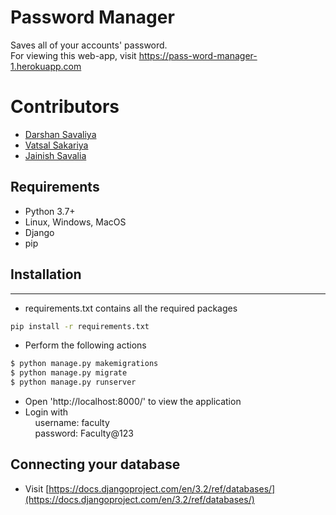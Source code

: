 # Password Manager

Saves all of your accounts' password.  
For viewing this web-app, visit https://pass-word-manager-1.herokuapp.com

# Contributors

- [Darshan Savaliya](https://github.com/DarshanSavaliya/)
- [Vatsal Sakariya](https://github.com/vatsal0601/)
- [Jainish Savalia](https://github.com/Jainish-S/)

## Requirements

- Python 3.7+
- Linux, Windows, MacOS
- Django
- pip

## Installation

---

- requirements.txt contains all the required packages

```bash
pip install -r requirements.txt
```

- Perform the following actions

```bash
$ python manage.py makemigrations
$ python manage.py migrate
$ python manage.py runserver
```

- Open 'http://localhost:8000/' to view the application
- Login with   
            &nbsp;&nbsp;&nbsp;&nbsp;username: faculty   
            &nbsp;&nbsp;&nbsp;&nbsp;password: Faculty@123
## Connecting your database

- Visit [https://docs.djangoproject.com/en/3.2/ref/databases/](https://docs.djangoproject.com/en/3.2/ref/databases/)
